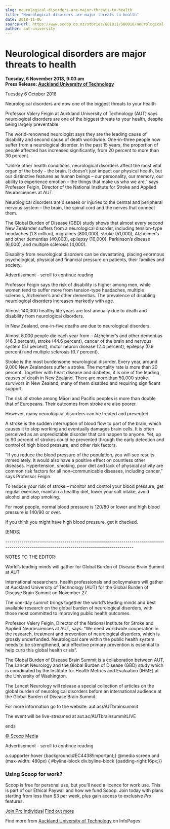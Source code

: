 ```yaml
---
slug: neurological-disorders-are-major-threats-to-health
title: "Neurological disorders are major threats to health"
date: 2018-11-06
source-url: https://www.scoop.co.nz/stories/GE1811/S00018/neurological-disorders-are-major-threats-to-health.htm
author: aut-university
---
```

Neurological disorders are major threats to health
==================================================

**Tuesday, 6 November 2018, 9:03 am**  
**Press Release: [Auckland University of Technology](https://info.scoop.co.nz/Auckland_University_of_Technology)**

Tuesday 6 October 2018

Neurological disorders are now one of the biggest threats to your health

Professor Valery Feigin at Auckland University of Technology (AUT) says neurological disorders are one of the biggest threats to your health, despite being largely preventable.

The world-renowned neurologist says they are the leading cause of disability and second cause of death worldwide. One-in-three people now suffer from a neurological disorder. In the past 15 years, the proportion of people affected has increased significantly, from 20 percent to more than 30 percent.

“Unlike other health conditions, neurological disorders affect the most vital organ of the body – the brain. It doesn’t just impact our physical health, but our distinctive features as human beings – our personality, our memory, our ability to experience emotion – the things that make us who we are,” says Professor Feigin, Director of the National Institute for Stroke and Applied Neurosciences at AUT.

Neurological disorders are diseases or injuries to the central and peripheral nervous system – the brain, the spinal cord and the nerves that connect them.

The Global Burden of Disease (GBD) study shows that almost every second New Zealander suffers from a neurological disorder, including tension-type headaches (1.3 million), migraines (800,000), stroke (51,000), Alzheimer’s and other dementias (40,000), epilepsy (10,000), Parkinson’s disease (6,000), and multiple sclerosis (4,000).

Disability from neurological disorders can be devastating, placing enormous psychological, physical and financial pressure on patients, their families and society.

Advertisement - scroll to continue reading





Professor Feigin says the risk of disability is higher among men, while women tend to suffer more from tension-type headaches, multiple sclerosis, Alzheimer’s and other dementias. The prevalence of disabling neurological disorders increases markedly with age.

Almost 140,000 healthy life years are lost annually due to death and disability from neurological disorders.

In New Zealand, one-in-five deaths are due to neurological disorders.

Almost 6,000 people die each year from – Alzheimer’s and other dementias (46.3 percent), stroke (44.6 percent), cancer of the brain and nervous system (5.1 percent), motor neuron disease (2.4 percent), epilepsy (0.9 percent) and multiple sclerosis (0.7 percent).

Stroke is the most burdensome neurological disorder. Every year, around 9,000 New Zealanders suffer a stroke. The mortality rate is more than 20 percent. Together with heart disease and diabetes, it is one of the leading causes of death in New Zealand. There are more than 50,000 stroke survivors in New Zealand, many of them disabled and requiring significant support.

The risk of stroke among Māori and Pacific peoples is more than double that of Europeans. Their outcomes from stroke are also poorer.

However, many neurological disorders can be treated and prevented.

A stroke is the sudden interruption of blood flow to part of the brain, which causes it to stop working and eventually damages brain cells. It is often perceived as an unpredictable disorder that can happen to anyone. Yet, up to 90 percent of strokes could be prevented through the early detection and control of high blood pressure, and other risk factors.

“If you reduce the blood pressure of the population, you will see results immediately. It would also have a positive effect on countless other diseases. Hypertension, smoking, poor diet and lack of physical activity are common risk factors for all non-communicable diseases, including cancer,” says Professor Feigin.

To reduce your risk of stroke – monitor and control your blood pressure, get regular exercise, maintain a healthy diet, lower your salt intake, avoid alcohol and stop smoking.

For most people, normal blood pressure is 120/80 or lower and high blood pressure is 140/90 or over.

If you think you might have high blood pressure, get it checked.

\[ENDS\]

\---------------------------------------------------------------------------------------------------------------------------------------------

NOTES TO THE EDITOR:

World’s leading minds will gather for Global Burden of Disease Brain Summit at AUT

International researchers, health professionals and policymakers will gather at Auckland University of Technology (AUT) for the Global Burden of Disease Brain Summit on November 27.

The one-day summit brings together the world’s leading minds and best available research on the global burden of neurological disorders, with those most committed to improving public health outcomes.

Professor Valery Feigin, Director of the National Institute for Stroke and Applied Neurosciences at AUT, says: “We need worldwide cooperation in the research, treatment and prevention of neurological disorders, which is grossly underfunded. Neurological care within the public health system needs to be strengthened, and effective primary prevention is essential to help curb this global health crisis”.

The Global Burden of Disease Brain Summit is a collaboration between AUT, The Lancet Neurology and the Global Burden of Disease (GBD) study which is coordinated by the Institute for Health Metrics and Evaluation (IHME) at the University of Washington.

The Lancet Neurology will release a special collection of articles on the global burden of neurological disorders before an international audience at the Global Burden of Disease Brain Summit.

For more information go to the website: aut.ac/AUTbrainsummit

The event will be live-streamed at aut.ac/AUTbrainsummitLIVE

ends  

[© Scoop Media](http://www.scoop.co.nz/about/terms.html)  

Advertisement - scroll to continue reading



a.supporter:hover {background:#EC4438!important;} @media screen and (max-width: 480px) { #byline-block div.byline-block {padding-right:16px;}}

### Using Scoop for work?

Scoop is free for personal use, but you’ll need a licence for work use. This is part of our Ethical Paywall and how we fund Scoop. Join today with plans starting from less than $3 per week, plus gain access to exclusive _Pro_ features.  
  
[Join Pro Individual](https://pro.scoop.co.nz/Individual/?from=ProIn24) [Find out more](https://pro.scoop.co.nz/using-scoop-for-work/?from=ProIn24)

Find more from [Auckland University of Technology](https://info.scoop.co.nz/Auckland_University_of_Technology) on InfoPages.